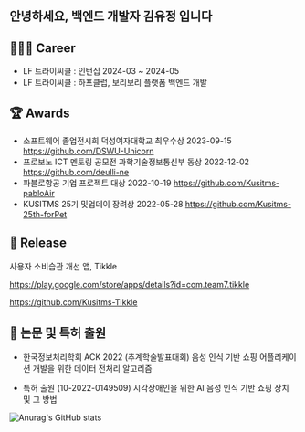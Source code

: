 
##  안녕하세요, 백엔드 개발자 김유정 입니다 

## 👩🏻‍💻 Career
- LF 트라이씨클 : 인턴십 2024-03 ~ 2024-05
- LF 트라이씨클 : 하프클럽, 보리보리 플랫폼 백엔드 개발

## 🏆 Awards
- 소프트웨어 졸업전시회	덕성여자대학교	최우수상	2023-09-15
https://github.com/DSWU-Unicorn
- 프로보노 ICT 멘토링 공모전	과학기술정보통신부	동상	2022-12-02
https://github.com/deulli-ne
- 파블로항공 기업 프로젝트 대상 2022-10-19 
https://github.com/Kusitms-pabloAir
- KUSITMS 25기 밋업데이 장려상 2022-05-28 
https://github.com/Kusitms-25th-forPet

## 🚀 Release
사용자 소비습관 개선 앱, Tikkle

https://play.google.com/store/apps/details?id=com.team7.tikkle

https://github.com/Kusitms-Tikkle

## 📒 논문 및 특허 출원
- 한국정보처리학회 ACK 2022 (추계학술발표대회)
음성 인식 기반 쇼핑 어플리케이션 개발을 위한 데이터 전처리 알고리즘

- 특허 출원 (10-2022-0149509)
시각장애인을 위한 AI 음성 인식 기반 쇼핑 장치 및 그 방법


![Anurag's GitHub stats](https://github-readme-stats.vercel.app/api?username=yujeongkimm&show_icons=true&theme=radical)
  
<!--
**yujeongkimm/yujeongkimm** is a ✨ _special_ ✨ repository because its `README.md` (this file) appears on your GitHub profile.

Here are some ideas to get you started:

- 🔭 I’m currently working on ...
- 🌱 I’m currently learning ...
- 👯 I’m looking to collaborate on ...
- 🤔 I’m looking for help with ...
- 💬 Ask me about ...
- 📫 How to reach me: ...
- 😄 Pronouns: ...
- ⚡ Fun fact: ...
-->
